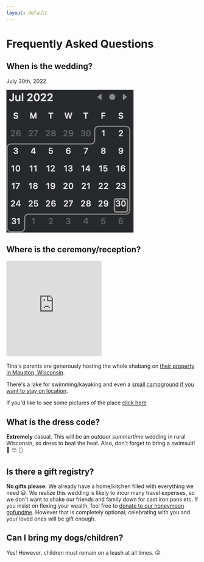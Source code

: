 ```yaml
---
layout: default
---
```


# Frequently Asked Questions

## When is the wedding?

July 30th, 2022 

![Calendar](/assets/img/calendar.png)

## Where is the ceremony/reception?

<iframe src="https://www.google.com/maps/embed?pb=!1m14!1m8!1m3!1d23018.38694595985!2d-89.9595325!3d43.8496441!3m2!1i1024!2i768!4f13.1!3m3!1m2!1s0x8800abbb6d1552db%3A0x50edf031c2941607!2s5495%20County%20Rd%20HH%2C%20Mauston%2C%20WI%2053948!5e0!3m2!1sen!2sus!4v1624811130434!5m2!1sen!2sus" width="250" height="250" style="border:0;" allowfullscreen="" loading="lazy"></iframe>

Tina's parents are generously hosting the whole shabang on [their property in Mauston, Wisconsin](https://goo.gl/maps/GiBVsga2FhPUyfJP9).

There's a lake for swimming/kayaking and even a [small campground if you want to stay on location](./lodging.html).

If you'd like to see some pictures of the place [click here](/venue.html)

## What is the dress code?

**Extremely** casual. This will be an _outdoor_ _summertime_ wedding in rural Wisconsin, so dress to beat the heat. Also, don't forget to bring a swimsuit! 👙 🩳 🩱 

## Is there a gift registry?

**No gifts please.** We already have a home/kitchen filled with everything we need 😃. We realize this wedding is likely to incur many travel expenses, so we don't want to shake our friends and family down for cast iron pans etc. If you insist on flexing your wealth, feel free to [donate to our honeymoon gofundme](https://gofund.me/cd2cff93). However that is completely optional; celebrating with you and your loved ones will be gift enough.

## Can I bring my dogs/children?

Yes! However, children must remain on a leash at all times. 😜
